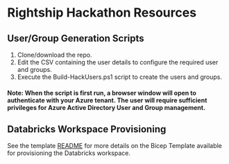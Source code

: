 # Rightship Hackathon Resources

## User/Group Generation Scripts

1. Clone/download the repo.
2. Edit the CSV containing the user details to configure the required user and groups.
3. Execute the Build-HackUsers.ps1 script to create the users and groups.

#### Note: When the script is first run, a browser window will open to authenticate with your Azure tenant. The user will require sufficient privileges for Azure Active Directory User and Group management.

## Databricks Workspace Provisioning

See the template [README](template/README.md) for more details on the Bicep Template available for provisioning the Databricks workspace.